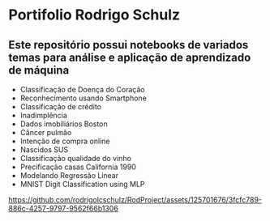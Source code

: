 # Portifolio Rodrigo Schulz
## Este repositório possui notebooks de variados temas para análise e aplicação de aprendizado de máquina
- Classificação de Doença do Coração
- Reconhecimento usando Smartphone
- Classificação de crédito
- Inadimplência
- Dados imobiliários Boston
- Câncer pulmão
- Intenção de compra online
- Nascidos SUS
- Classificação qualidade do vinho
- Precificação casas California 1990
- Modelando Regressão Linear
- MNIST Digit Classification using MLP

https://github.com/rodrigolcschulz/RodProject/assets/125701676/3fcfc789-886c-4257-9797-9562f66b1306

